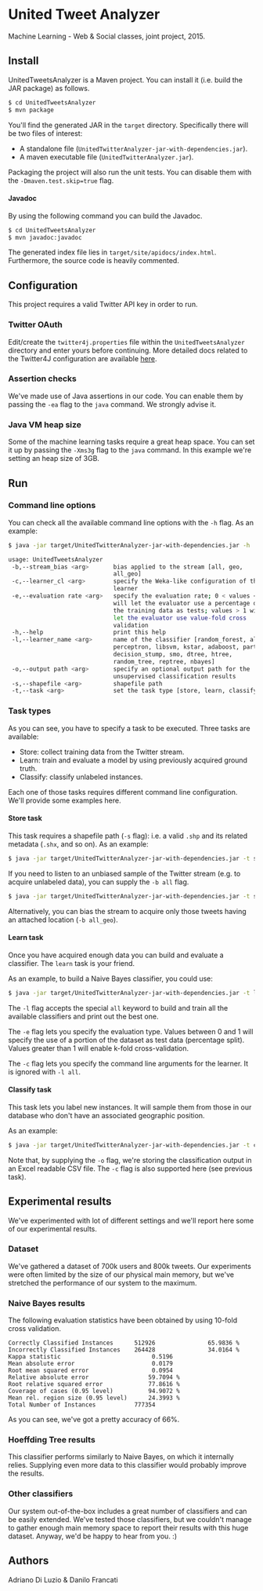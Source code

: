 # United Tweet Analyzer
Machine Learning - Web & Social classes, joint project, 2015.

## Install
UnitedTweetsAnalyzer is a Maven project.
You can install it (i.e. build the JAR package) as follows.

```bash
$ cd UnitedTweetsAnalyzer
$ mvn package
```

You'll find the generated JAR in the `target` directory.
Specifically there will be two files of interest:
* A standalone file (`UnitedTwitterAnalyzer-jar-with-dependencies.jar`).
* A maven executable file (`UnitedTwitterAnalyzer.jar`).

Packaging the project will also run the unit tests.
You can disable them with the `-Dmaven.test.skip=true` flag.

#### Javadoc
By using the following command you can build the Javadoc.

```bash
$ cd UnitedTweetsAnalyzer
$ mvn javadoc:javadoc
```

The generated index file lies in `target/site/apidocs/index.html`.
Furthermore, the source code is heavily commented.

## Configuration
This project requires a valid Twitter API key in order to run.

### Twitter OAuth
Edit/create the `twitter4j.properties` file within the `UnitedTweetsAnalyzer` directory and enter yours before continuing.
More detailed docs related to the Twitter4J configuration are available [here](http://twitter4j.org/en/configuration.html).

### Assertion checks
We've made use of Java assertions in our code.
You can enable them by passing the `-ea` flag to the `java` command.
We strongly advise it.

### Java VM heap size
Some of the machine learning tasks require a great heap space.
You can set it up by passing the `-Xms3g` flag to the `java` command.
In this example we're setting an heap size of 3GB.

## Run
### Command line options
You can check all the available command line options with the `-h` flag.
As an example:

```bash
$ java -jar target/UnitedTwitterAnalyzer-jar-with-dependencies.jar -h

usage: UnitedTweetsAnalyzer
 -b,--stream_bias <arg>       bias applied to the stream [all, geo,
                              all_geo]
 -c,--learner_cl <arg>        specify the Weka-like configuration of the
                              learner
 -e,--evaluation rate <arg>   specify the evaluation rate; 0 < values < 1
                              will let the evaluator use a percentage of
                              the training data as tests; values > 1 will
                              let the evaluator use value-fold cross
                              validation
 -h,--help                    print this help
 -l,--learner_name <arg>      name of the classifier [random_forest, all,
                              perceptron, libsvm, kstar, adaboost, part,
                              decision_stump, smo, dtree, htree,
                              random_tree, reptree, nbayes]
 -o,--output path <arg>       specify an optional output path for the
                              unsupervised classification results
 -s,--shapefile <arg>         shapefile path
 -t,--task <arg>              set the task type [store, learn, classify]
```

### Task types
As you can see, you have to specify a task to be executed.
Three tasks are available:

* Store: collect training data from the Twitter stream.
* Learn: train and evaluate a model by using previously acquired ground truth.
* Classify: classify unlabeled instances.

Each one of those tasks requires different command line configuration.
We'll provide some examples here.

#### Store task
This task requires a shapefile path (`-s` flag): i.e. a valid `.shp` and its related metadata (`.shx`, and so on).
As an example:

```bash
$ java -jar target/UnitedTwitterAnalyzer-jar-with-dependencies.jar -t store -s shapefile.shp
```

If you need to listen to an unbiased sample of the Twitter stream (e.g. to acquire unlabeled data), you can supply the `-b all` flag.

```bash
$ java -jar target/UnitedTwitterAnalyzer-jar-with-dependencies.jar -t store -s shapefile.shp -b all
```

Alternatively, you can bias the stream to acquire only those tweets having an attached location (`-b all_geo`).

#### Learn task
Once you have acquired enough data you can build and evaluate a classifier.
The `learn` task is your friend.

As an example, to build a Naive Bayes classifier, you could use:

```bash
$ java -jar target/UnitedTwitterAnalyzer-jar-with-dependencies.jar -t learn -l nbayes
```

The `-l` flag accepts the special `all` keyword to build and train all the available classifiers and print out the best one.

The `-e` flag lets you specify the evaluation type.
Values between 0 and 1 will specify the use of a portion of the dataset as test data (percentage split).
Values greater than 1 will enable k-fold cross-validation.

The `-c` flag lets you specify the command line arguments for the learner.
It is ignored with `-l all`.

#### Classify task
This task lets you label new instances.
It will sample them from those in our database who don't have an associated geographic position.

As an example:

```bash
$ java -jar target/UnitedTwitterAnalyzer-jar-with-dependencies.jar -t classify -l nbayes -o output.csv
```

Note that, by supplying the `-o` flag, we're storing the classification output in an Excel readable CSV file.
The `-c` flag is also supported here (see previous task).

## Experimental results
We've experimented with lot of different settings and we'll report here some of our experimental results.

### Dataset
We've gathered a dataset of 700k users and 800k tweets.
Our experiments were often limited by the size of our physical main memory, but we've stretched the performance of our system to the maximum.

### Naive Bayes results
The following evaluation statistics have been obtained by using 10-fold cross validation.

```
Correctly Classified Instances      512926               65.9836 %
Incorrectly Classified Instances    264428               34.0164 %
Kappa statistic                          0.5196
Mean absolute error                      0.0179
Root mean squared error                  0.0954
Relative absolute error                 59.7094 %
Root relative squared error             77.8616 %
Coverage of cases (0.95 level)          94.9072 %
Mean rel. region size (0.95 level)      24.3993 %
Total Number of Instances           777354
```

As you can see, we've got a pretty accuracy of 66%.

### Hoeffding Tree results
This classifier performs similarly to Naive Bayes, on which it internally relies. 
Supplying even more data to this classifier would probably improve the results.

### Other classifiers
Our system out-of-the-box includes a great number of classifiers and can be easily extended.
We've tested those classifiers, but we couldn't manage to gather enough main memory space to report their results with this huge dataset.
Anyway, we'd be happy to hear from you. :)

## Authors
Adriano Di Luzio & Danilo Francati
